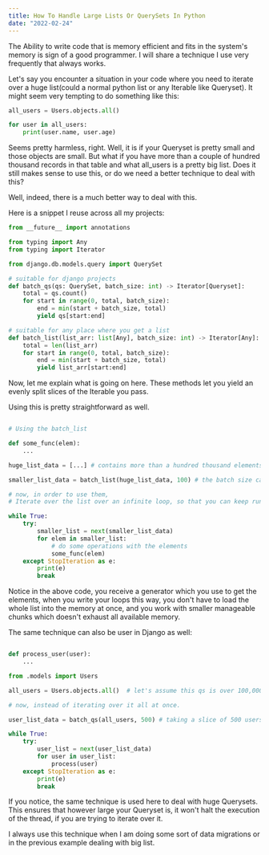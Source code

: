 ```yaml
---
title: How To Handle Large Lists Or QuerySets In Python
date: "2022-02-24"
---
```


The Ability to write code that is memory efficient and fits in the system's memory is sign of a good programmer. I will share a technique I use very frequently that always works.

Let's say you encounter a situation in your code where you need to iterate over a huge list(could a normal python list or any Iterable like Queryset). It might seem very tempting to do something like this:


```python
all_users = Users.objects.all()

for user in all_users:
    print(user.name, user.age)
```

Seems pretty harmless, right. Well, it is if your Queryset is pretty small and those objects are small. But what if you have more than a couple of hundred thousand records in that table and what all_users is a pretty big list. Does it still makes sense to use this, or do we need a better technique to deal with this?

Well, indeed, there is a much better way to deal with this.

Here is a snippet I reuse across all my projects:

```python
from __future__ import annotations

from typing import Any
from typing import Iterator

from django.db.models.query import QuerySet

# suitable for django projects
def batch_qs(qs: QuerySet, batch_size: int) -> Iterator[Queryset]:
    total = qs.count()
    for start in range(0, total, batch_size):
        end = min(start + batch_size, total)
        yield qs[start:end]

# suitable for any place where you get a list
def batch_list(list_arr: list[Any], batch_size: int) -> Iterator[Any]:
    total = len(list_arr)
    for start in range(0, total, batch_size):
        end = min(start + batch_size, total)
        yield list_arr[start:end]

```

Now, let me explain what is going on here. These methods let you yield an evenly split slices of the Iterable you pass.

Using this is pretty straightforward as well.


```python

# Using the batch_list

def some_func(elem):
    ...

huge_list_data = [...] # contains more than a hundred thousand elements

smaller_list_data = batch_list(huge_list_data, 100) # the batch size can be smaller chunks

# now, in order to use them,
# Iterate over the list over an infinite loop, so that you can keep running the

while True:
    try:
        smaller_list = next(smaller_list_data)
        for elem in smaller_list:
            # do some operations with the elements
            some_func(elem)
    except StopIteration as e:
        print(e)
        break
```

Notice in the above code, you receive a generator which you use to get the elements, when you write your loops this way,
you don't have to load the whole list into the memory at once, and you work with smaller manageable chunks which doesn't
exhaust all available memory.

The same technique can also be user in Django as well:

```python

def process_user(user):
    ...

from .models import Users

all_users = Users.objects.all()  # let's assume this qs is over 100,000 or longer.

# now, instead of iterating over it all at once.

user_list_data = batch_qs(all_users, 500) # taking a slice of 500 users each time from the queryset

while True:
    try:
        user_list = next(user_list_data)
        for user in user_list:
            process(user)
    except StopIteration as e:
        print(e)
        break

```

If you notice, the same technique is used here to deal with huge Querysets. This ensures that however large your Queryset is, it won't halt the execution of the thread, if you are trying to iterate over it.

I always use this technique when I am doing some sort of data migrations or in the previous example dealing with big list.
